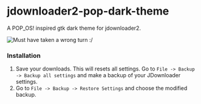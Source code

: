 # jdownloader2-pop-dark-theme
A POP_OS! inspired gtk dark theme for jdownloader2.

![Must have taken a wrong turn :/ ](https://github.com/tazihad/jdownloader2-pop-dark-theme/blob/main/Screenshot.png?)

### Installation
1. Save your downloads. This will resets all settings. 
Go to `File -> Backup -> Backup all settings` and make a backup of your JDownloader settings.
2. Go to `File -> Backup -> Restore Settings` and choose the modified backup.
